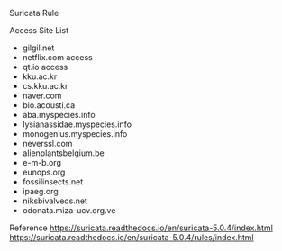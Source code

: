 Suricata Rule

Access Site List
- gilgil.net
- netflix.com access
- qt.io access
- kku.ac.kr
- cs.kku.ac.kr
- naver.com
- bio.acousti.ca
- aba.myspecies.info
- lysianassidae.myspecies.info
- monogenius.myspecies.info
- neverssl.com
- alienplantsbelgium.be
- e-m-b.org
- eunops.org
- fossilinsects.net
- ipaeg.org
- niksbivalveos.net
- odonata.miza-ucv.org.ve

Reference
https://suricata.readthedocs.io/en/suricata-5.0.4/index.html
https://suricata.readthedocs.io/en/suricata-5.0.4/rules/index.html
